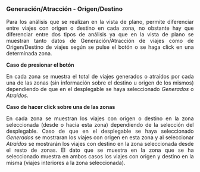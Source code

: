 
<style>
body {
text-align: justify}
</style>
<link rel="stylesheet" href="https://use.fontawesome.com/releases/v5.6.1/css/all.css" integrity="sha384-gfdkjb5BdAXd+lj+gudLWI+BXq4IuLW5IT+brZEZsLFm++aCMlF1V92rMkPaX4PP" crossorigin="anonymous">  

### Generación/Atracción - Origen/Destino  

Para los análisis que se realizan en la vista de plano, permite diferenciar entre viajes con origen o destino en cada zona, no obstante hay que diferenciar entre dos tipos de análisis ya que en la vista de plano se muestran tanto datos de Generación/Atracción de viajes como de Origen/Destino de viajes según se pulse el botón <span class="fas fa-exchange-alt"></span> o se haga click en una determinada zona.

**Caso de presionar el botón <span class="fas fa-exchange-alt"></span>**

En cada zona se muestra el total de viajes generados o atraídos por cada una de las zonas (sin información sobre el destino u origen de los mismos) dependiendo de que en el desplegable se haya seleccionado *Generados* o *Atraídos*.

**Caso de hacer click sobre una de las zonas**

En cada zona se muestran los viajes con origen o destino en la zona seleccionada (desde o hacia esta zona) dependiendo de la selección del desplegable. Caso de que en el desplegable se haya seleccionado *Generados* se mostraran los viajes con origen en esta zona y al seleccionar *Atraídos* se mostrarán los viajes con destino en la zona seleccionada desde el resto de zonas. El dato que se muestra en la zona que se ha seleccionado muestra en ambos casos los viajes con origen y destino en la misma (viajes interiores a la zona seleccionada).


